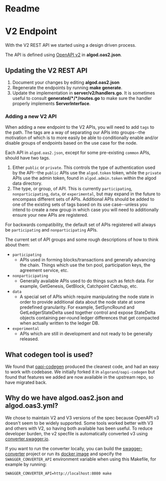 # Readme

# V2 Endpoint
With the V2 REST API we started using a design driven process.

The API is defined using [OpenAPI v2](https://swagger.io/specification/v2/) in **algod.oas2.json**.

## Updating the V2 REST API

1. Document your changes by editing **algod.oas2.json**
2. Regenerate the endpoints by running **make generate**.
3. Update the implementation in **server/v2/handlers.go**. It is sometimes useful to consult **generated/\*/\*/routes.go** to make sure the handler properly implements **ServerInterface**.

### Adding a new V2 API
When adding a new endpoint to the V2 APIs, you will need to add `tags` to the path. The tags are a way of separating our
APIs into groups--the motivation of which is to more easily be able to conditionally enable and/or disable groups of
endpoints based on the use case for the node.

Each API in `algod.oas2.json`, except for some pre-existing `common` APIs, should have two tags.
1. Either `public` or `private`. This controls the type of authentication used by the API--the `public` APIs use the
`algod.token` token, while the `private` APIs use the admin token, found in `algod.admin.token` within the algod data
directory.
2. The type, or group, of API. This is currently `participating`, `nonparticipating`, `data`, or `experimental`, but
may expand in the future to encompass different sets of APIs. Additional APIs should be added to one of the existing
sets of tags based on its use case--unless you intend to create a new group in which case you will need to additionally
ensure your new APIs are registered.

For backwards compatibility, the default set of APIs registered will always be `participating` and `nonparticipating`
APIs.

The current set of API groups and some rough descriptions of how to think about them:
* `participating`
  * APIs used in forming blocks/transactions and generally advancing the chain. Things which use the txn pool,
participation keys, the agreement service, etc.
* `nonparticipating`
  * Generally available APIs used to do things such as fetch data. For example, GetGenesis, GetBlock, Catchpoint Catchup, etc.
* `data`
  * A special set of APIs which require manipulating the node state in order to provide additional data about the node state
at some predefined granularity. For example, SetSyncRound and GetLedgerStateDelta used together control and expose StateDelta objects
containing per-round ledger differences that get compacted when actually written to the ledger DB.
* `experimental`
  * APIs which are still in development and not ready to be generally released.

## What codegen tool is used?

We found that [oapi-codegen](https://github.com/deepmap/oapi-codegen)
produced the cleanest code, and had an easy to work with codebase. We
initially forked it in `algorand/oapi-codegen` but found that features
we added are now available in the upstream repo, so have migrated
back.

## Why do we have algod.oas2.json and algod.oas3.yml?

We chose to maintain V2 and V3 versions of the spec because OpenAPI v3 doesn't seem to be widely supported. Some tools worked better with V3 and others with V2, so having both available has been useful. To reduce developer burden, the v2 specfile is automatically converted v3 using [converter.swagger.io](http://converter.swagger.io/).

If you want to run the converter locally, you can build the [swagger-converter](https://github.com/swagger-api/swagger-converter) project or run its [docker image](https://hub.docker.com/r/swaggerapi/swagger-converter) and specify the `SWAGGER_CONVERTER_API` environment variable when using this Makefile, for example by running:
```
SWAGGER_CONVERTER_API=http://localhost:8080 make
```
